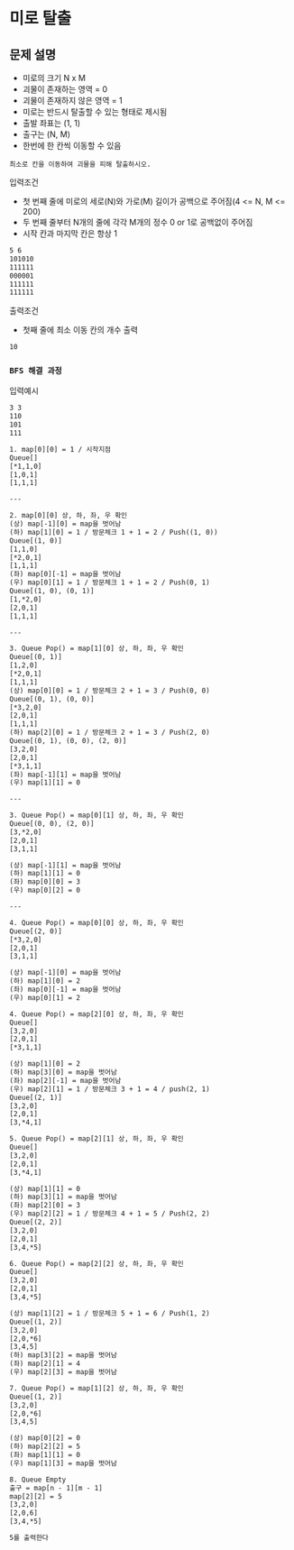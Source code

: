 # 미로 탈출

## 문제 설명

* 미로의 크기 N x M
* 괴물이 존재하는 영역 = 0
* 괴물이 존재하지 않은 영역 = 1
* 미로는 반드시 탈출할 수 있는 형태로 제시됨
* 출발 좌표는 (1, 1)
* 출구는 (N, M)
* 한번에 한 칸씩 이동할 수 있음

`최소로 칸을 이동하여 괴물을 피해 탈출하시오.`

입력조건

* 첫 번째 줄에 미로의 세로(N)와 가로(M) 길이가 공백으로 주어짐(4 <= N, M <= 200)
* 두 번째 줄부터 N개의 줄에 각각 M개의 정수 0 or 1로 공백없이 주어짐
* 시작 칸과 마지막 칸은 항상 1

```txt
5 6
101010
111111
000001
111111
111111
```

출력조건

* 첫째 줄에 최소 이동 칸의 개수 출력

```txt
10
```

### `BFS 해결 과정`

입력예시

```txt
3 3
110
101
111
```

```txt
1. map[0][0] = 1 / 시작지점
Queue[]
[*1,1,0]
[1,0,1]
[1,1,1]

---

2. map[0][0] 상, 하, 좌, 우 확인
(상) map[-1][0] = map을 벗어남
(하) map[1][0] = 1 / 방문체크 1 + 1 = 2 / Push((1, 0))
Queue[(1, 0)]
[1,1,0]
[*2,0,1]
[1,1,1]
(좌) map[0][-1] = map을 벗어남
(우) map[0][1] = 1 / 방문체크 1 + 1 = 2 / Push(0, 1)
Queue[(1, 0), (0, 1)]
[1,*2,0]
[2,0,1]
[1,1,1]

---

3. Queue Pop() = map[1][0] 상, 하, 좌, 우 확인
Queue[(0, 1)]
[1,2,0]
[*2,0,1]
[1,1,1]
(상) map[0][0] = 1 / 방문체크 2 + 1 = 3 / Push(0, 0)
Queue[(0, 1), (0, 0)]
[*3,2,0]
[2,0,1]
[1,1,1]
(하) map[2][0] = 1 / 방문체크 2 + 1 = 3 / Push(2, 0)
Queue[(0, 1), (0, 0), (2, 0)]
[3,2,0]
[2,0,1]
[*3,1,1]
(좌) map[-1][1] = map을 벗어남
(우) map[1][1] = 0

---

3. Queue Pop() = map[0][1] 상, 하, 좌, 우 확인
Queue[(0, 0), (2, 0)]
[3,*2,0]
[2,0,1]
[3,1,1]

(상) map[-1][1] = map을 벗어남
(하) map[1][1] = 0
(좌) map[0][0] = 3
(우) map[0][2] = 0

---

4. Queue Pop() = map[0][0] 상, 하, 좌, 우 확인
Queue[(2, 0)]
[*3,2,0]
[2,0,1]
[3,1,1]

(상) map[-1][0] = map을 벗어남
(하) map[1][0] = 2
(좌) map[0][-1] = map을 벗어남
(우) map[0][1] = 2

4. Queue Pop() = map[2][0] 상, 하, 좌, 우 확인
Queue[]
[3,2,0]
[2,0,1]
[*3,1,1]

(상) map[1][0] = 2
(하) map[3][0] = map을 벗어남
(좌) map[2][-1] = map을 벗어남
(우) map[2][1] = 1 / 방문체크 3 + 1 = 4 / push(2, 1)
Queue[(2, 1)]
[3,2,0]
[2,0,1]
[3,*4,1]

5. Queue Pop() = map[2][1] 상, 하, 좌, 우 확인
Queue[]
[3,2,0]
[2,0,1]
[3,*4,1]

(상) map[1][1] = 0
(하) map[3][1] = map을 벗어남
(좌) map[2][0] = 3
(우) map[2][2] = 1 / 방문체크 4 + 1 = 5 / Push(2, 2)
Queue[(2, 2)]
[3,2,0]
[2,0,1]
[3,4,*5]

6. Queue Pop() = map[2][2] 상, 하, 좌, 우 확인
Queue[]
[3,2,0]
[2,0,1]
[3,4,*5]

(상) map[1][2] = 1 / 방문체크 5 + 1 = 6 / Push(1, 2)
Queue[(1, 2)]
[3,2,0]
[2,0,*6]
[3,4,5]
(하) map[3][2] = map을 벗어남
(좌) map[2][1] = 4
(우) map[2][3] = map을 벗어남

7. Queue Pop() = map[1][2] 상, 하, 좌, 우 확인
Queue[(1, 2)]
[3,2,0]
[2,0,*6]
[3,4,5]

(상) map[0][2] = 0
(하) map[2][2] = 5
(좌) map[1][1] = 0
(우) map[1][3] = map을 벗어남

8. Queue Empty
출구 = map[n - 1][m - 1]
map[2][2] = 5
[3,2,0]
[2,0,6]
[3,4,*5]

5를 출력한다
```
